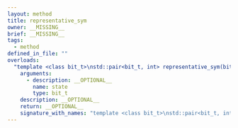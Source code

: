 ```yaml
---
layout: method
title: representative_sym
owner: __MISSING__
brief: __MISSING__
tags:
  - method
defined_in_file: ""
overloads:
  "template <class bit_t>\nstd::pair<bit_t, int> representative_sym(bit_t) const":
    arguments:
      - description: __OPTIONAL__
        name: state
        type: bit_t
    description: __OPTIONAL__
    return: __OPTIONAL__
    signature_with_names: "template <class bit_t>\nstd::pair<bit_t, int> representative_sym(bit_t state) const"
---
```

